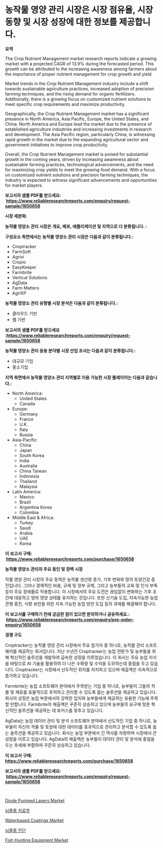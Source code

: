 <p><h1>농작물 영양 관리 시장은 시장 점유율, 시장 동향 및 시장 성장에 대한 정보를 제공합니다.</h1></p><p><strong>요약</strong></p>
<p><p>The Crop Nutrient Management market research reports indicate a growing market with a projected CAGR of 13.9% during the forecasted period. This growth can be attributed to the increasing awareness among farmers about the importance of proper nutrient management for crop growth and yield.</p><p>Market trends in the Crop Nutrient Management industry include a shift towards sustainable agriculture practices, increased adoption of precision farming techniques, and the rising demand for organic fertilizers. Additionally, there is a growing focus on customized nutrient solutions to meet specific crop requirements and maximize productivity.</p><p>Geographically, the Crop Nutrient Management market has a significant presence in North America, Asia Pacific, Europe, the United States, and China. North America and Europe lead the market due to the presence of established agriculture industries and increasing investments in research and development. The Asia Pacific region, particularly China, is witnessing rapid growth in the market due to the expanding agricultural sector and government initiatives to improve crop productivity.</p><p>Overall, the Crop Nutrient Management market is poised for substantial growth in the coming years, driven by increasing awareness about sustainable farming practices, technological advancements, and the need for maximizing crop yields to meet the growing food demand. With a focus on customized nutrient solutions and precision farming techniques, the industry is expected to witness significant advancements and opportunities for market players.</p></p>
<p><strong>보고서의 샘플 PDF를 받으세요: &nbsp;<a href="https://www.reliableresearchreports.com/enquiry/request-sample/1650658">https://www.reliableresearchreports.com/enquiry/request-sample/1650658</a></strong></p>
<p><strong>시장 세분화:</strong></p>
<p><strong> 농작물 영양소 관리 시장은 개요, 배포, 애플리케이션 및 지역으로 더 분류됩니다. :</strong></p>
<p><strong>구성요소 측면에서는 농작물 영양소 관리 시장은 다음과 같이 분류됩니다.:</strong></p>
<p><ul><li>Croptracker</li><li>FarmSoft</li><li>Agrivi</li><li>Cropio</li><li>EasyKeeper</li><li>Farmbrite</li><li>Vertical Solutions</li><li>AgData</li><li>Farm Matters</li><li>AgriXP</li></ul></p>
<p><strong> 농작물 영양소 관리 유형별 시장 분석은 다음과 같이 분류됩니다.:</strong></p>
<p><ul><li>클라우드 기반</li><li>웹 기반</li></ul></p>
<p><strong>보고서의 샘플 PDF를 받으세요 :<a href="https://www.reliableresearchreports.com/enquiry/request-sample/1650658">https://www.reliableresearchreports.com/enquiry/request-sample/1650658</a></strong></p>
<p><strong> 농작물 영양소 관리 응용 분야별 시장 산업 조사는 다음과 같이 분류됩니다.:</strong></p>
<p><ul><li>대규모 기업</li><li>중소기업</li></ul></p>
<p><strong>지역 측면에서 농작물 영양소 관리 지역별로 이용 가능한 시장 플레이어는 다음과 같습니다.:</strong></p>
<p><ul>
    <li>
        North America:
        <ul>
            <li>United States</li>
            <li>Canada</li>
        </ul>
    </li>
    <li>
        Europe:
        <ul>
            <li>Germany</li>
            <li>France</li>
            <li>U.K.</li>
            <li>Italy</li>
            <li>Russia</li>
        </ul>
    </li>
    <li>
        Asia-Pacific:
        <ul>
            <li>China</li>
            <li>Japan</li>
            <li>South Korea</li>
            <li>India</li>
            <li>Australia</li>
            <li>China Taiwan</li>
            <li>Indonesia</li>
            <li>Thailand</li>
            <li>Malaysia</li>
        </ul>
    </li>
    <li>
        Latin America:
        <ul>
            <li>Mexico</li>
            <li>Brazil</li>
            <li>Argentina Korea</li>
            <li>Colombia</li>
        </ul>
    </li>
    <li>
        Middle East & Africa:
        <ul>
            <li>Turkey</li>
            <li>Saudi</li>
            <li>Arabia</li>
            <li>UAE</li>
            <li>Korea</li>
        </ul>
    </li>
    </ul></p>
<p><strong>이 보고서 구매: &nbsp;<a href="https://www.reliableresearchreports.com/purchase/1650658">https://www.reliableresearchreports.com/purchase/1650658</a></strong></p>
<p><strong>농작물 영양소 관리의 주요 동인 및 장벽 시장</strong></p>
<p><p>작물 영양 관리 시장의 주요 동력은 농작물 생산량 증가, 기후 변화와 땅의 토양건강 증진입니다. 그러나 경제적인 비용, 규제 및 정부 규제, 그리고 농부들의 교육 및 인식 부족 등이 주요 장애물로 작용합니다. 이 시장에서의 주요 도전은 끊임없이 변화하는 기후 조건에 대응하고 땅의 영양 상태를 유지하는 것입니다. 또한 신기술 도입, 지속가능한 농업 관행 증진, 식량 보안을 위한 지속 가능한 농업 방안 도입 등의 과제를 해결해야 합니다.</p></p>
<p><strong>이 보고서를 구매하기 전에 궁금한 점이 있으면 문의하거나 공유하세요.: &nbsp;<a href="https://www.reliableresearchreports.com/enquiry/pre-order-enquiry/1650658">https://www.reliableresearchreports.com/enquiry/pre-order-enquiry/1650658</a></strong></p>
<p><strong>경쟁 구도</strong></p>
<p><p>Croptracker는 농작물 영양 관리 시장에서 주요 참가자 중 하나로, 농작물 관리 소프트웨어를 제공하는 회사입니다. 지난 수년간 Croptracker는 농업 전문가 및 농부들을 위해 혁신적인 솔루션을 개발하여 급속한 성장을 이루었습니다. 이 회사는 주요 농업 지식을 바탕으로 AI 기술을 활용하여 더 나은 수확량 및 수익을 도모하는데 중점을 두고 있습니다. Croptracker는 시장에서 선두적인 위치를 차지하고 있으며 매출액은 지속적으로 증가하고 있습니다.</p><p>Farmbrite는 농업 소프트웨어 분야에서 주목받는 기업 중 하나로, 농부들이 그들의 작물 및 재료를 효율적으로 추적하고 관리할 수 있도록 돕는 솔루션을 제공하고 있습니다. 회사의 성장은 농업 부문에서의 강력한 입지와 농부들에게 제공하는 유용한 기능에 주목할 만합니다. Farmbrite의 매출액은 꾸준히 상승하고 있으며 농부들의 요구에 맞춘 혁신적인 솔루션을 제공하는 데 포커스를 맞추고 있습니다.</p><p>AgData는 농업 데이터 관리 및 분석 소프트웨어 분야에서 선도적인 기업 중 하나로, 농부들이 자신의 작물 및 토양에 대한 데이터를 효과적으로 관리하고 분석할 수 있도록 돕는 솔루션을 제공하고 있습니다. 회사는 농업 부문에서 긴 역사를 자랑하며 시장에서 큰 성장을 이루고 있습니다. AgData의 매출액은 농부들이 데이터 관리 및 분석에 중점을 두는 추세에 부합하여 꾸준히 상승하고 있습니다.</p></p>
<p><strong>이 보고서 구매: &nbsp; <a href="https://www.reliableresearchreports.com/purchase/1650658">https://www.reliableresearchreports.com/purchase/1650658</a></strong></p>
<p><strong>보고서의 샘플 PDF를 받으세요: &nbsp;<a href="https://www.reliableresearchreports.com/enquiry/request-sample/1650658">https://www.reliableresearchreports.com/enquiry/request-sample/1650658</a></strong><strong></strong></p>
<p>&nbsp;</p>
<p><p><a href="https://github.com/joannesouthgate/Market-Research-Report-List-2/blob/main/diode-pumped-lasers-market.md">Diode Pumped Lasers Market</a></p><p><a href="https://github.com/FelipeGrrady654556/Market-Research-Report-List-1/blob/main/869192010116.md">뇌졸중 치료학</a></p><p><a href="https://silk-columnist-571.notion.site/Waterbased-Coatings-Market-Offers-Provide-Insightful-Data-for-the-Time-Period-from-2024-to-2031-and--b8399e753ef9429bbb0e2e4f7ccd62e3">Waterbased Coatings Market</a></p><p><a href="https://github.com/vss5505pa7z1p/Market-Research-Report-List-1/blob/main/581561810115.md">뇌졸중 진단</a></p><p><a href="https://view.publitas.com/reportprime-1/fish-hunting-equipment-market-centers-on-aspects-such-as-market-growth-market-share-market-opportunity-and-projected-forecasts-spanning-from-2024-to-2031/">Fish Hunting Equipment Market</a></p></p>